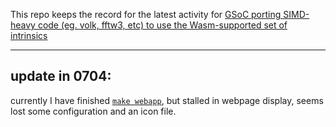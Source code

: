 This repo keeps the record for the latest activity for [GSoC porting SIMD-heavy code (eg. volk, fftw3, etc) to use the Wasm-supported set of intrinsics](https://summerofcode.withgoogle.com/programs/2022/projects/Zd3Mr5G5)

---


## update in 0704:
currently I have finished [`make webapp`](https://summerofcode.withgoogle.com/programs/2022/projects/Zd3Mr5G5), but stalled in webpage display, seems lost some configuration and an icon file.